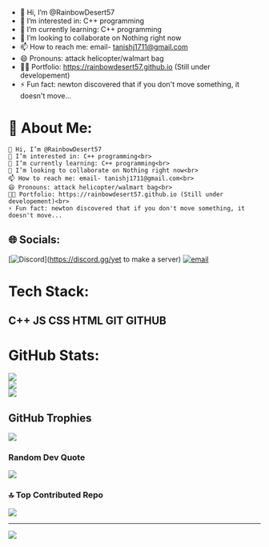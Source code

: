 - 👋 Hi, I’m @RainbowDesert57
- 👀 I’m interested in: C++ programming
- 🌱 I’m currently learning: C++ programming
- 💞️ I’m looking to collaborate on Nothing right now
- 📫 How to reach me: email- tanishj1711@gmail.com
- 😄 Pronouns: attack helicopter/walmart bag
- 🧑‍💻 Portfolio: https://rainbowdesert57.github.io (Still under developement)
- ⚡ Fun fact: newton discovered that if you don't move something, it doesn't move...

# 💫 About Me:
    👋 Hi, I’m @RainbowDesert57    
    👀 I’m interested in: C++ programming<br>    
    🌱 I’m currently learning: C++ programming<br>    
    💞️ I’m looking to collaborate on Nothing right now<br>    
    📫 How to reach me: email- tanishj1711@gmail.com<br>    
    😄 Pronouns: attack helicopter/walmart bag<br>    
    🧑‍💻 Portfolio: https://rainbowdesert57.github.io (Still under developement)<br>    
    ⚡ Fun fact: newton discovered that if you don't move something, it doesn't move...


## 🌐 Socials:
[![Discord](https://img.shields.io/badge/Discord-%237289DA.svg?logo=discord&logoColor=white)](https://discord.gg/yet to make a server) [![email](https://img.shields.io/badge/Email-D14836?logo=gmail&logoColor=white)](mailto:tanishj1711@gmail.com) 

# Tech Stack:
## C++ JS CSS HTML GIT GITHUB
# GitHub Stats:
![](https://github-readme-stats.vercel.app/api?username=rainbowdesert57&theme=shades-of-purple&hide_border=false&include_all_commits=false&count_private=false)<br/>
![](https://nirzak-streak-stats.vercel.app/?user=rainbowdesert57&theme=shades-of-purple&hide_border=false)<br/>
![](https://github-readme-stats.vercel.app/api/top-langs/?username=rainbowdesert57&theme=shades-of-purple&hide_border=false&include_all_commits=false&count_private=false&layout=compact)

## GitHub Trophies
![](https://github-profile-trophy.vercel.app/?username=rainbowdesert57&theme=tokyonight&no-frame=false&no-bg=false&margin-w=4)

### Random Dev Quote
![](https://quotes-github-readme.vercel.app/api?type=horizontal&theme=tokyonight)

### 🔝 Top Contributed Repo
![](https://github-contributor-stats.vercel.app/api?username=rainbowdesert57&limit=5&theme=shades-of-purple&combine_all_yearly_contributions=true)

---
[![](https://visitcount.itsvg.in/api?id=rainbowdesert57&icon=1&color=0)](https://visitcount.itsvg.in)

<!-- Proudly created with GPRM ( https://gprm.itsvg.in ) -->

<!---
RainbowDesert57/RainbowDesert57 is a ✨ special ✨ repository because its `README.md` (this file) appears on your GitHub profile.
You can click the Preview link to take a look at your changes.
--->
